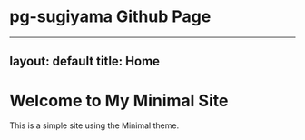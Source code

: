 # pg-sugiyama Github Page
---
layout: default
title: Home
---

# Welcome to My Minimal Site

This is a simple site using the Minimal theme.
